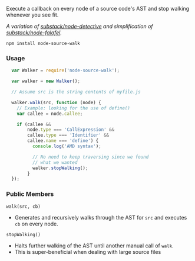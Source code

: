 Execute a callback on every node of a source code's AST and
stop walking whenever you see fit.

*A variation of [substack/node-detective](https://github.com/substack/node-detective)
and simplification of [substack/node-falafel](https://github.com/substack/node-falafel).*

`npm install node-source-walk`

### Usage

```javascript
  var Walker = require('node-source-walk');

  var walker = new Walker();

  // Assume src is the string contents of myfile.js

  walker.walk(src, function (node) {
    // Example: looking for the use of define()
    var callee = node.callee;

    if (callee &&
        node.type === 'CallExpression' &&
        callee.type === 'Identifier' &&
        callee.name === 'define') {
          console.log('AMD syntax');

          // No need to keep traversing since we found
          // what we wanted
          walker.stopWalking();
        }
  });

```

### Public Members

`walk(src, cb)`

* Generates and recursively walks through the AST for `src` and executes `cb`
on every node.

`stopWalking()`

* Halts further walking of the AST until another manual call of `walk`.
* This is super-beneficial when dealing with large source files
